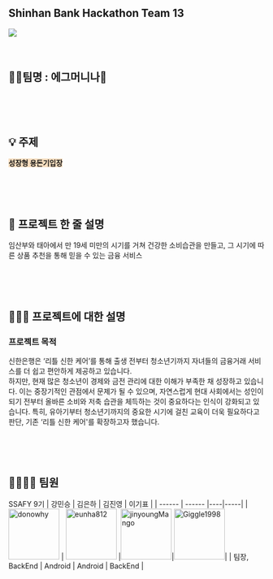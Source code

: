 ## Shinhan Bank Hackathon Team 13
<img src="https://oopy.lazyrockets.com/api/v2/notion/image?src=https%3A%2F%2Fs3-us-west-2.amazonaws.com%2Fsecure.notion-static.com%2Fbf6e6112-6228-4e8f-ad02-82064548d0e7%2F%25EC%2583%2581%25EB%258B%25A8%25EB%25B0%25B0%25EB%2584%2588.jpg&blockId=773a21bb-ef38-4932-b78c-a99f343847d2&width=3600"/>
  </br>
  </br>
  </br>

## 🙇🏻팀명 : 에그머니나🥚
  
  </br>
  </br>
  </br>
  
  
## 💡 주제
<span style= 'background-color: #F7DDBE'> __성장형 용돈기입장__</span>
  
  </br>
  </br>
  </br>
  
  
## 👥 프로젝트 한 줄 설명
임산부와 태아에서 만 19세 미만의 시기를 거쳐 건강한 소비습관을 만들고, 그 시기에 따른 상품 추천을 통해 믿을 수 있는 금융 서비스
  
  </br>
  </br>
  </br>
  
  
## 🧑🏻‍🦯 프로젝트에 대한 설명
### 프로젝트 목적
신한은행은 ‘리틀 신한 케어’를 통해 출생 전부터 청소년기까지 자녀들의 금융거래 서비스를 더 쉽고 편안하게 제공하고 있습니다.
</br>
하지만, 현재 많은 청소년이 경제와 금전 관리에 대한 이해가 부족한 채 성장하고 있습니다. 이는 중장기적인 관점에서 문제가 될 수 있으며, 자연스럽게 현대 사회에서는 성인이 되기 전부터 올바른 소비와 저축 습관을 체득하는 것이 중요하다는 인식이 강화되고 있습니다. 특히, 유아기부터 청소년기까지의 중요한 시기에 걸친 교육이 더욱 필요하다고 판단, 기존 ‘리틀 신한 케어'를 확장하고자 했습니다.

  </br>
  </br>
  </br>

## 👩‍👩‍👧‍👧 팀원
SSAFY 9기
| 강민승 | 김은하 | 김진영 | 이기표 |
| ------ | ------ |----|-----|
| <a href="https://github.com/donowhy"><img src="https://avatars.githubusercontent.com/u/119389068?v=4" alt="donowhy" width="100" height="100"></a> | <a href="https://github.com/eunha812"><img src="https://avatars.githubusercontent.com/u/62810560?v=4" alt="eunha812" width="100" height="100"></a> |<a href="https://github.com/jinyoungMango"><img src="https://avatars.githubusercontent.com/u/123930169?v=4" alt="jinyoungMango" width="100" height="100"></a>|<a href="https://github.com/Giggle1998"><img src="https://avatars.githubusercontent.com/u/86554841?v=4" alt="Giggle1998" width="100" height="100"></a>|
| 팀장, BackEnd | Android | Android | BackEnd |
